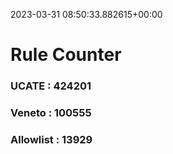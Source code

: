 2023-03-31 08:50:33.882615+00:00
# Rule Counter 
 ### UCATE : 424201

 ### Veneto : 100555

 ### Allowlist : 13929